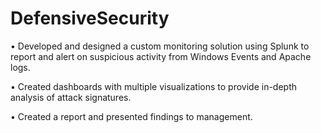 # DefensiveSecurity
• Developed and designed a custom monitoring solution using Splunk to report and alert on suspicious activity from Windows Events and Apache logs. 

• Created dashboards with multiple visualizations to provide in-depth analysis of attack signatures.

• Created a report and presented findings to management.
